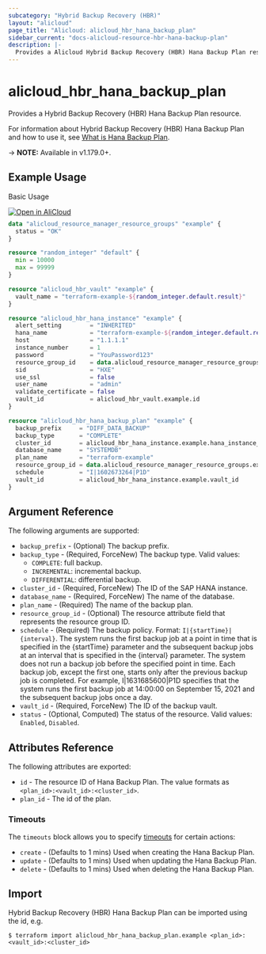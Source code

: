 ```yaml
---
subcategory: "Hybrid Backup Recovery (HBR)"
layout: "alicloud"
page_title: "Alicloud: alicloud_hbr_hana_backup_plan"
sidebar_current: "docs-alicloud-resource-hbr-hana-backup-plan"
description: |-
  Provides a Alicloud Hybrid Backup Recovery (HBR) Hana Backup Plan resource.
---
```


# alicloud\_hbr\_hana\_backup\_plan

Provides a Hybrid Backup Recovery (HBR) Hana Backup Plan resource.

For information about Hybrid Backup Recovery (HBR) Hana Backup Plan and how to use it, see [What is Hana Backup Plan](https://www.alibabacloud.com/help/en/hybrid-backup-recovery/latest/api-hbr-2017-09-08-createhanabackupplan).

-> **NOTE:** Available in v1.179.0+.

## Example Usage

Basic Usage

<div style="display: block;margin-bottom: 40px;"><div class="oics-button" style="float: right;position: absolute;margin-bottom: 10px;">
  <a href="https://api.aliyun.com/api-tools/terraform?resource=alicloud_hbr_hana_backup_plan&exampleId=72b0888a-4bae-9125-31a8-2f9fe2ddc35aadf0a6a9&activeTab=example&spm=docs.r.hbr_hana_backup_plan.0.72b0888a4b&intl_lang=EN_US" target="_blank">
    <img alt="Open in AliCloud" src="https://img.alicdn.com/imgextra/i1/O1CN01hjjqXv1uYUlY56FyX_!!6000000006049-55-tps-254-36.svg" style="max-height: 44px; max-width: 100%;">
  </a>
</div></div>

```terraform
data "alicloud_resource_manager_resource_groups" "example" {
  status = "OK"
}

resource "random_integer" "default" {
  min = 10000
  max = 99999
}

resource "alicloud_hbr_vault" "example" {
  vault_name = "terraform-example-${random_integer.default.result}"
}

resource "alicloud_hbr_hana_instance" "example" {
  alert_setting        = "INHERITED"
  hana_name            = "terraform-example-${random_integer.default.result}"
  host                 = "1.1.1.1"
  instance_number      = 1
  password             = "YouPassword123"
  resource_group_id    = data.alicloud_resource_manager_resource_groups.example.groups.0.id
  sid                  = "HXE"
  use_ssl              = false
  user_name            = "admin"
  validate_certificate = false
  vault_id             = alicloud_hbr_vault.example.id
}

resource "alicloud_hbr_hana_backup_plan" "example" {
  backup_prefix     = "DIFF_DATA_BACKUP"
  backup_type       = "COMPLETE"
  cluster_id        = alicloud_hbr_hana_instance.example.hana_instance_id
  database_name     = "SYSTEMDB"
  plan_name         = "terraform-example"
  resource_group_id = data.alicloud_resource_manager_resource_groups.example.groups.0.id
  schedule          = "I|1602673264|P1D"
  vault_id          = alicloud_hbr_hana_instance.example.vault_id
}
```

## Argument Reference

The following arguments are supported:

* `backup_prefix` - (Optional) The backup prefix.
* `backup_type` - (Required, ForceNew) The backup type. Valid values:
  - `COMPLETE`: full backup.
  - `INCREMENTAL`: incremental backup.
  - `DIFFERENTIAL`: differential backup.
* `cluster_id` - (Required, ForceNew) The ID of the SAP HANA instance.
* `database_name` - (Required, ForceNew) The name of the database.
* `plan_name` - (Required) The name of the backup plan.
* `resource_group_id` - (Optional) The resource attribute field that represents the resource group ID.
* `schedule` - (Required) The backup policy. Format: `I|{startTime}|{interval}`. The system runs the first backup job at a point in time that is specified in the {startTime} parameter and the subsequent backup jobs at an interval that is specified in the {interval} parameter. The system does not run a backup job before the specified point in time. Each backup job, except the first one, starts only after the previous backup job is completed. For example, I|1631685600|P1D specifies that the system runs the first backup job at 14:00:00 on September 15, 2021 and the subsequent backup jobs once a day.
* `vault_id` - (Required, ForceNew) The ID of the backup vault.
* `status` - (Optional, Computed) The status of the resource. Valid values: `Enabled`, `Disabled`.

## Attributes Reference

The following attributes are exported:

* `id` - The resource ID of Hana Backup Plan. The value formats as `<plan_id>:<vault_id>:<cluster_id>`.
* `plan_id` - The id of the plan.

### Timeouts

The `timeouts` block allows you to specify [timeouts](https://www.terraform.io/docs/configuration-0-11/resources.html#timeouts) for certain actions:

* `create` - (Defaults to 1 mins) Used when creating the Hana Backup Plan.
* `update` - (Defaults to 1 mins) Used when updating the Hana Backup Plan.
* `delete` - (Defaults to 1 mins) Used when deleting the Hana Backup Plan.


## Import

Hybrid Backup Recovery (HBR) Hana Backup Plan can be imported using the id, e.g.

```shell
$ terraform import alicloud_hbr_hana_backup_plan.example <plan_id>:<vault_id>:<cluster_id>
```
